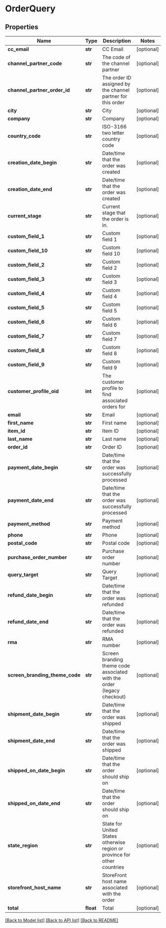 # OrderQuery

## Properties
Name | Type | Description | Notes
------------ | ------------- | ------------- | -------------
**cc_email** | **str** | CC Email | [optional] 
**channel_partner_code** | **str** | The code of the channel partner | [optional] 
**channel_partner_order_id** | **str** | The order ID assigned by the channel partner for this order | [optional] 
**city** | **str** | City | [optional] 
**company** | **str** | Company | [optional] 
**country_code** | **str** | ISO-3166 two letter country code | [optional] 
**creation_date_begin** | **str** | Date/time that the order was created | [optional] 
**creation_date_end** | **str** | Date/time that the order was created | [optional] 
**current_stage** | **str** | Current stage that the order is in. | [optional] 
**custom_field_1** | **str** | Custom field 1 | [optional] 
**custom_field_10** | **str** | Custom field 10 | [optional] 
**custom_field_2** | **str** | Custom field 2 | [optional] 
**custom_field_3** | **str** | Custom field 3 | [optional] 
**custom_field_4** | **str** | Custom field 4 | [optional] 
**custom_field_5** | **str** | Custom field 5 | [optional] 
**custom_field_6** | **str** | Custom field 6 | [optional] 
**custom_field_7** | **str** | Custom field 7 | [optional] 
**custom_field_8** | **str** | Custom field 8 | [optional] 
**custom_field_9** | **str** | Custom field 9 | [optional] 
**customer_profile_oid** | **int** | The customer profile to find associated orders for | [optional] 
**email** | **str** | Email | [optional] 
**first_name** | **str** | First name | [optional] 
**item_id** | **str** | Item ID | [optional] 
**last_name** | **str** | Last name | [optional] 
**order_id** | **str** | Order ID | [optional] 
**payment_date_begin** | **str** | Date/time that the order was successfully processed | [optional] 
**payment_date_end** | **str** | Date/time that the order was successfully processed | [optional] 
**payment_method** | **str** | Payment method | [optional] 
**phone** | **str** | Phone | [optional] 
**postal_code** | **str** | Postal code | [optional] 
**purchase_order_number** | **str** | Purchase order number | [optional] 
**query_target** | **str** | Query Target | [optional] 
**refund_date_begin** | **str** | Date/time that the order was refunded | [optional] 
**refund_date_end** | **str** | Date/time that the order was refunded | [optional] 
**rma** | **str** | RMA number | [optional] 
**screen_branding_theme_code** | **str** | Screen branding theme code associated with the order (legacy checkout) | [optional] 
**shipment_date_begin** | **str** | Date/time that the order was shipped | [optional] 
**shipment_date_end** | **str** | Date/time that the order was shipped | [optional] 
**shipped_on_date_begin** | **str** | Date/time that the order should ship on | [optional] 
**shipped_on_date_end** | **str** | Date/time that the order should ship on | [optional] 
**state_region** | **str** | State for United States otherwise region or province for other countries | [optional] 
**storefront_host_name** | **str** | StoreFront host name associated with the order | [optional] 
**total** | **float** | Total | [optional] 

[[Back to Model list]](../README.md#documentation-for-models) [[Back to API list]](../README.md#documentation-for-api-endpoints) [[Back to README]](../README.md)


